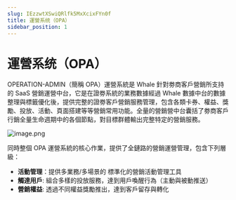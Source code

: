 ```yaml
---
slug: IEzzwtXSwiQRlfk5MxXcixFYn0f
title: 運營系统（OPA）
sidebar_position: 1
---
```



# 運營系统（OPA）


OPERATION-ADMIN（簡稱 OPA）運營系統是 Whale 針對劵商客戶營銷所支持的 SaaS 營銷運營中台，它是在證劵系統的業務數據經過 Whale 數據中台的數據整理與標籤優化後，提供完整的證劵客戶營銷服務管理，包含各類卡券、權益、獎勵、投放、活動、頁⾯搭建等等營銷常⽤功能。全量的營銷營中台囊括了劵商客戶行銷全量⽣命週期中的各個節點，對目標群體輸出完整特定的營銷服務。


![image.png](/assets/7734706370fb06422524ae13ca9238b6.png)


同時整個 OPA 運營系統的核心作業，提供了全鏈路的營銷運營管理，包含下列層級：

- **活動管理**：提供多業務/多場景的 標準化的營銷活動管理工具
- **觸達用戶**:   組合多樣的投放服務，達到用戶喚醒行為（主動與被動推送）
- **營銷權益**:   透過不同權益獎勵推出，達到客戶留存與轉化

     

